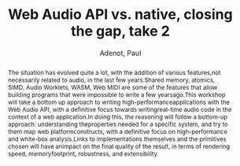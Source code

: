 ---
title: "Web Audio API vs. native, closing the gap, take 2"
abstract: "The situation has evolved quite a lot, with the addition of various features,not necessarily related to audio, in the last few years.Shared memory, atomics, SIMD, Audio Worklets, WASM, Web MIDI are some of the features that allow building programs that were impossible to write a few yearsago.This workshop will take a bottom up approach to writing high-performanceapplications with the Web Audio API, with a definitive focus towards writingreal-time audio code in the context of a web application.In doing this, the reasoning will follow a bottom-up approach: understanding theproperties needed for a specific system, and try to them map web platformconstructs, with a definitive focus on high-performance and white-box analysis.Links to implementations themselves and the primitives chosen will have animpact on the final quality of the result, in terms of rendering speed, memoryfootprint, robustness, and extensibility."
address: "Trondheim"
booktitle: "Proceedings of the International Web Audio Conference 2019"
editor: "Xambó, Anna and Martín, Sara R. and Roma, Gerard"
month: "December"
publisher: "NTNU"
series: "WAC'19"
pages: ""
ID: "78"
author: "Adenot, Paul"
webAuthor: "Paul Adenot"
track: "Workshop"
year: "2019"
tags: year2019
media: "https://youtu.be/x3npwjDvM4I"
pdflink: "/_data/papers/pdf/2019/2019_78.pdf"
ISSN: "2663-5844"
---